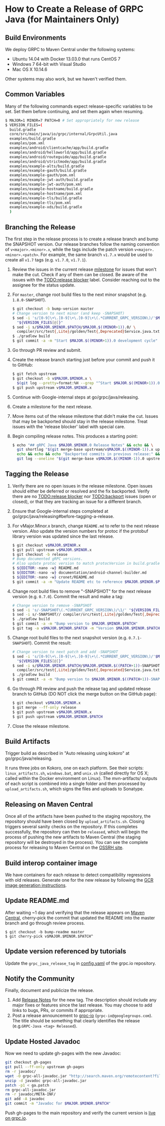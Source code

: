 How to Create a Release of GRPC Java (for Maintainers Only)
===============================================================

Build Environments
------------------
We deploy GRPC to Maven Central under the following systems:
- Ubuntu 14.04 with Docker 13.03.0 that runs CentOS 7
- Windows 7 64-bit with Visual Studio
- Mac OS X 10.14.6

Other systems may also work, but we haven't verified them.

Common Variables
----------------
Many of the following commands expect release-specific variables to be set. Set
them before continuing, and set them again when resuming.

```bash
$ MAJOR=1 MINOR=7 PATCH=0 # Set appropriately for new release
$ VERSION_FILES=(
  build.gradle
  core/src/main/java/io/grpc/internal/GrpcUtil.java
  examples/build.gradle
  examples/pom.xml
  examples/android/clientcache/app/build.gradle
  examples/android/helloworld/app/build.gradle
  examples/android/routeguide/app/build.gradle
  examples/android/strictmode/app/build.gradle
  examples/example-alts/build.gradle
  examples/example-gauth/build.gradle
  examples/example-gauth/pom.xml
  examples/example-jwt-auth/build.gradle
  examples/example-jwt-auth/pom.xml
  examples/example-hostname/build.gradle
  examples/example-hostname/pom.xml
  examples/example-tls/build.gradle
  examples/example-tls/pom.xml
  examples/example-xds/build.gradle
  )
```


Branching the Release
---------------------
The first step in the release process is to create a release branch and bump
the SNAPSHOT version. Our release branches follow the naming
convention of `v<major>.<minor>.x`, while the tags include the patch version
`v<major>.<minor>.<patch>`. For example, the same branch `v1.7.x`
would be used to create all `v1.7` tags (e.g. `v1.7.0`, `v1.7.1`).

1. Review the issues in the current release [milestone](https://github.com/grpc/grpc-java/milestones)
   for issues that won't make the cut. Check if any of them can be
   closed. Be aware of the issues with the [TODO:release blocker][] label.
   Consider reaching out to the assignee for the status update.
2. For `master`, change root build files to the next minor snapshot (e.g.
   ``1.8.0-SNAPSHOT``).

   ```bash
   $ git checkout -b bump-version master
   # Change version to next minor (and keep -SNAPSHOT)
   $ sed -i 's/[0-9]\+\.[0-9]\+\.[0-9]\+\(.*CURRENT_GRPC_VERSION\)/'$MAJOR.$((MINOR+1)).0'\1/' \
     "${VERSION_FILES[@]}"
   $ sed -i s/$MAJOR.$MINOR.$PATCH/$MAJOR.$((MINOR+1)).0/ \
     compiler/src/test{,Lite}/golden/Test{,Deprecated}Service.java.txt
   $ ./gradlew build
   $ git commit -a -m "Start $MAJOR.$((MINOR+1)).0 development cycle"
   ```
3. Go through PR review and submit.
4. Create the release branch starting just before your commit and push it to GitHub:

   ```bash
   $ git fetch upstream
   $ git checkout -b v$MAJOR.$MINOR.x \
     $(git log --pretty=format:%H --grep "^Start $MAJOR.$((MINOR+1)).0 development cycle$" upstream/master)^
   $ git push upstream v$MAJOR.$MINOR.x
   ```
5. Continue with Google-internal steps at go/grpc/java/releasing.
6. Create a milestone for the next release.
7. Move items out of the release milestone that didn't make the cut. Issues that
   may be backported should stay in the release milestone. Treat issues with the
   'release blocker' label with special care.
8. Begin compiling release notes. This produces a starting point:

   ```bash
   $ echo "## gRPC Java $MAJOR.$MINOR.0 Release Notes" && echo && \
     git shortlog "$(git merge-base upstream/v$MAJOR.$((MINOR-1)).x upstream/v$MAJOR.$MINOR.x)"..upstream/v$MAJOR.$MINOR.x | cat && \
     echo && echo && echo "Backported commits in previous release:" && \
     git log --oneline "$(git merge-base v$MAJOR.$((MINOR-1)).0 upstream/v$MAJOR.$MINOR.x)"..v$MAJOR.$((MINOR-1)).0^
   ```

[TODO:release blocker]: https://github.com/grpc/grpc-java/issues?q=label%3A%22TODO%3Arelease+blocker%22
[TODO:backport]: https://github.com/grpc/grpc-java/issues?q=label%3ATODO%3Abackport

Tagging the Release
-------------------

1. Verify there are no open issues in the release milestone. Open issues should
   either be deferred or resolved and the fix backported. Verify there are no
   [TODO:release blocker][] nor [TODO:backport][] issues (open or closed), or
   that they are tracking an issue for a different branch.
2. Ensure that Google-internal steps completed at go/grpc/java/releasing#before-tagging-a-release.
3. For vMajor.Minor.x branch, change `README.md` to refer to the next release
   version. _Also_ update the version numbers for protoc if the protobuf library
   version was updated since the last release.

   ```bash
   $ git checkout v$MAJOR.$MINOR.x
   $ git pull upstream v$MAJOR.$MINOR.x
   $ git checkout -b release
   # Bump documented gRPC versions.
   # Also update protoc version to match protocVersion in build.gradle.
   $ ${EDITOR:-nano -w} README.md
   $ ${EDITOR:-nano -w} documentation/android-channel-builder.md
   $ ${EDITOR:-nano -w} cronet/README.md
   $ git commit -a -m "Update README etc to reference $MAJOR.$MINOR.$PATCH"
   ```
4. Change root build files to remove "-SNAPSHOT" for the next release version
   (e.g. `0.7.0`). Commit the result and make a tag:

   ```bash
   # Change version to remove -SNAPSHOT
   $ sed -i 's/-SNAPSHOT\(.*CURRENT_GRPC_VERSION\)/\1/' "${VERSION_FILES[@]}"
   $ sed -i s/-SNAPSHOT// compiler/src/test{,Lite}/golden/Test{,Deprecated}Service.java.txt
   $ ./gradlew build
   $ git commit -a -m "Bump version to $MAJOR.$MINOR.$PATCH"
   $ git tag -a v$MAJOR.$MINOR.$PATCH -m "Version $MAJOR.$MINOR.$PATCH"
   ```
5. Change root build files to the next snapshot version (e.g. `0.7.1-SNAPSHOT`).
   Commit the result:

   ```bash
   # Change version to next patch and add -SNAPSHOT
   $ sed -i 's/[0-9]\+\.[0-9]\+\.[0-9]\+\(.*CURRENT_GRPC_VERSION\)/'$MAJOR.$MINOR.$((PATCH+1))-SNAPSHOT'\1/' \
     "${VERSION_FILES[@]}"
   $ sed -i s/$MAJOR.$MINOR.$PATCH/$MAJOR.$MINOR.$((PATCH+1))-SNAPSHOT/ \
     compiler/src/test{,Lite}/golden/Test{,Deprecated}Service.java.txt
   $ ./gradlew build
   $ git commit -a -m "Bump version to $MAJOR.$MINOR.$((PATCH+1))-SNAPSHOT"
   ```
6. Go through PR review and push the release tag and updated release branch to
   GitHub (DO NOT click the merge button on the GitHub page):

   ```bash
   $ git checkout v$MAJOR.$MINOR.x
   $ git merge --ff-only release
   $ git push upstream v$MAJOR.$MINOR.x
   $ git push upstream v$MAJOR.$MINOR.$PATCH
   ```
7. Close the release milestone.

Build Artifacts
---------------

Trigger build as described in "Auto releasing using kokoro" at
go/grpc/java/releasing.

It runs three jobs on Kokoro, one on each platform. See their scripts:
`linux_artifacts.sh`, `windows.bat`, and `unix.sh` (called directly for OS X;
called within the Docker environment on Linux). The mvn-artifacts/ outputs of
each script is combined into a single folder and then processed by
`upload_artifacts.sh`, which signs the files and uploads to Sonatype.

Releasing on Maven Central
--------------------------

Once all of the artifacts have been pushed to the staging repository, the
repository should have been closed by `upload_artifacts.sh`. Closing triggers
several sanity checks on the repository. If this completes successfully, the
repository can then be `released`, which will begin the process of pushing the
new artifacts to Maven Central (the staging repository will be destroyed in the
process). You can see the complete process for releasing to Maven Central on the
[OSSRH site](https://central.sonatype.org/pages/releasing-the-deployment.html).

Build interop container image
-----------------------------

We have containers for each release to detect compatibility regressions with old
releases. Generate one for the new release by following the
[GCR image generation instructions](https://github.com/grpc/grpc/blob/master/tools/interop_matrix/README.md#step-by-step-instructions-for-adding-a-gcr-image-for-a-new-release-for-compatibility-test).

Update README.md
----------------
After waiting ~1 day and verifying that the release appears on [Maven
Central](https://search.maven.org/search?q=g:io.grpc), cherry-pick the commit
that updated the README into the master branch and go through review process.

```
$ git checkout -b bump-readme master
$ git cherry-pick v$MAJOR.$MINOR.$PATCH^
```

Update version referenced by tutorials
--------------------------------------

Update the `grpc_java_release_tag` in
[config.yaml](https://github.com/grpc/grpc.io/blob/master/config.yaml)
of the grpc.io repository.

Notify the Community
--------------------
Finally, document and publicize the release.

1. Add [Release Notes](https://github.com/grpc/grpc-java/releases) for the new tag.
   The description should include any major fixes or features since the last release.
   You may choose to add links to bugs, PRs, or commits if appropriate.
2. Post a release announcement to [grpc-io](https://groups.google.com/forum/#!forum/grpc-io)
   (`grpc-io@googlegroups.com`). The title should be something that clearly identifies
   the release (e.g.`GRPC-Java <tag> Released`).

Update Hosted Javadoc
---------------------

Now we need to update gh-pages with the new Javadoc:

```bash
git checkout gh-pages
git pull --ff-only upstream gh-pages
rm -r javadoc/
wget -O grpc-all-javadoc.jar "http://search.maven.org/remotecontent?filepath=io/grpc/grpc-all/$MAJOR.$MINOR.$PATCH/grpc-all-$MAJOR.$MINOR.$PATCH-javadoc.jar"
unzip -d javadoc grpc-all-javadoc.jar
patch -p1 < ga.patch
rm grpc-all-javadoc.jar
rm -r javadoc/META-INF/
git add -A javadoc
git commit -m "Javadoc for $MAJOR.$MINOR.$PATCH"
```

Push gh-pages to the main repository and verify the current version is [live
on grpc.io](https://grpc.io/grpc-java/javadoc/).
